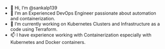 - 👋 Hi, I’m @sankalp139
- 👀 I’m an Experienced DevOps Engineer passionate about automation and containerization.
- 🌱 I’m currently working on Kubernetes Clusters and Infrastructure as a code using Terraform. 
- 📫 I have experience working with Containerization especially with Kubernetes and Docker containers.

<!---
sankalp139/sankalp139 is a ✨ special ✨ repository because its `README.md` (this file) appears on your GitHub profile.
You can click the Preview link to take a look at your changes.
--->
